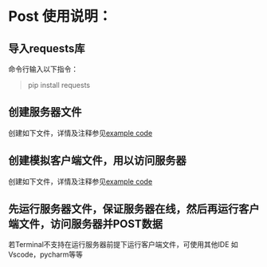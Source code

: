 # Post 使用说明：
## 导入requests库
命令行输入以下指令：
> pip install requests

## 创建服务器文件
创建如下文件，详情及注释参见[example code](/source_code/register1.py)


## 创建模拟客户端文件，用以访问服务器
创建如下文件，详情及注释参见[example code](/source_code/client.py)

## 先运行服务器文件，保证服务器在线，然后再运行客户端文件，访问服务器并POST数据
若Terminal不支持在运行服务器前提下运行客户端文件，可使用其他IDE 如Vscode，pycharm等等


